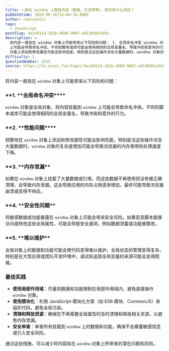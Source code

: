 ```yaml
---
title: 一直在 window 上面挂内容（数据，方法等等），是否有什么风险？
pubDatetime: 2024-08-16T12:04:20.000Z
author: caorushizi
tags:
  - JavaScript
postSlug: 4a14911d-182b-469d-986f-ad13b95e195e
description: >-
  将内容一直挂在 window 对象上可能带来以下风险和问题： 1. 全局命名冲突 window 对象是全局对象，将内容挂载到 window
  上可能会导致命名冲突。不同的脚本或库可能会使用相同的全局变量名，导致冲突和意外的行为。 2. 性能问题 频繁地在 window
  对象上添加和修改属性可能会影响性能，特别是当这些操作涉及大量数据时。window 对象的复杂度增加可能会导致浏览器的内存使用和处理速
difficulty: 1
questionNumber: 2535
source: https://fe.ecool.fun/topic/4a14911d-182b-469d-986f-ad13b95e195e
---
```


将内容一直挂在 `window` 对象上可能带来以下风险和问题：

### **1. **全局命名冲突\*\*\*\*

`window` 对象是全局对象，将内容挂载到 `window` 上可能会导致命名冲突。不同的脚本或库可能会使用相同的全局变量名，导致冲突和意外的行为。

### **2. **性能问题\*\*\*\*

频繁地在 `window` 对象上添加和修改属性可能会影响性能，特别是当这些操作涉及大量数据时。`window` 对象的复杂度增加可能会导致浏览器的内存使用和处理速度下降。

### **3. **内存泄漏\*\*

如果在 `window` 对象上挂载了大量数据或引用，而这些数据不再使用但没有被正确清理，会导致内存泄漏。这会导致应用的内存占用逐渐增加，最终可能导致浏览器崩溃或变得不响应。

### **4. **安全性问题\*\*

将敏感数据或功能暴露在 `window` 对象上可能会带来安全风险。如果恶意脚本能够访问或修改这些全局属性，可能会导致安全漏洞，例如数据泄露或功能被篡改。

### **5. **难以维护\*\*

全局对象上的数据和功能可能会使代码变得难以维护。全局状态的管理变得复杂，特别是在大型应用或团队开发环境中，调试和追踪全局变量的来源可能会变得困难。

### **最佳实践**

- **使用局部作用域**：尽量将数据和功能限制在局部作用域内，避免直接操作 `window` 对象。
- **使用模块化**：利用 JavaScript 模块化方案（如 ES6 模块、CommonJS）来组织代码，避免全局污染。
- **清理和释放资源**：确保在不再需要全局属性时及时清理和释放相关资源，以避免内存泄漏。
- **安全审查**：审查所有挂载到 `window` 上的数据和功能，确保不会暴露敏感信息或引入安全风险。

通过这些措施，可以减少将内容挂在 `window` 对象上所带来的潜在问题和风险。
